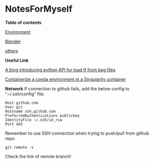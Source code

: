 # NotesForMyself
**Table of contents**  

[Environment](./Environment.md)  

[Blender](./blender.md)

[others](./others.md)

**Useful Link**

[A blog introducing python API for load tf from bag files](https://zhuanlan.zhihu.com/p/449107970)

[Containerize a conda environment in a Singularity container](https://stackoverflow.com/questions/54678805/containerize-a-conda-environment-in-a-singularity-container)

**Network**
If connection to github fails, add the below config to "~/.ssh/config" file:
```
Host github.com
User git
Hostname ssh.github.com
PreferredAuthentications publickey
IdentityFile ~/.ssh/id_rsa
Port 443
```
Remember to use SSH connection when trying to push/pull from github repo. 
```
git remote -v
```
Check the link of remote branch!
